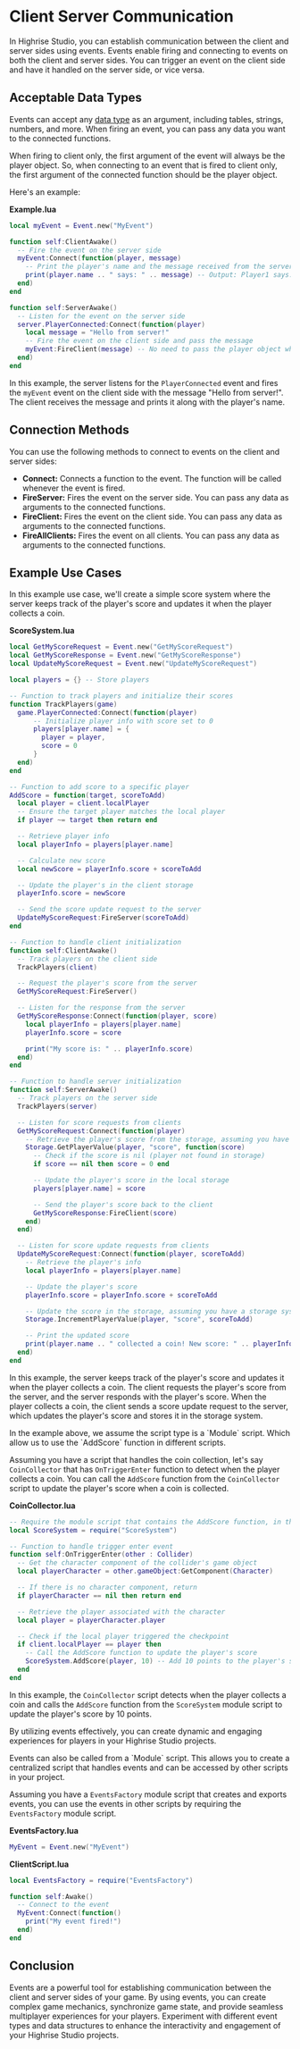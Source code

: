 # Client Server Communication

In Highrise Studio, you can establish communication between the client and server sides using events. Events enable firing and connecting to events on both the client and server sides. You can trigger an event on the client side and have it handled on the server side, or vice versa.

## Acceptable Data Types

Events can accept any [data type](https://create.highrise.game/learn/studio/create/coding-fundamentals/variables-and-data-types) as an argument, including tables, strings, numbers, and more. When firing an event, you can pass any data you want to the connected functions.

<Note>
When firing to client only, the first argument of the event will always be the player object.
So, when connecting to an event that is fired to client only, the first argument of the connected function should be the player object.
</Note>

Here's an example:

**Example.lua**
```lua
local myEvent = Event.new("MyEvent")

function self:ClientAwake()
  -- Fire the event on the server side
  myEvent:Connect(function(player, message)
    -- Print the player's name and the message received from the server
    print(player.name .. " says: " .. message) -- Output: Player1 says: Hello from server!
  end)
end

function self:ServerAwake()
  -- Listen for the event on the server side
  server.PlayerConnected:Connect(function(player)
    local message = "Hello from server!"
    -- Fire the event on the client side and pass the message
    myEvent:FireClient(message) -- No need to pass the player object when firing to client only
  end)
end
```

In this example, the server listens for the `PlayerConnected` event and fires the `myEvent` event on the client side with the message "Hello from server!". The client receives the message and prints it along with the player's name.

## Connection Methods

You can use the following methods to connect to events on the client and server sides:

- **Connect:** Connects a function to the event. The function will be called whenever the event is fired.
- **FireServer:** Fires the event on the server side. You can pass any data as arguments to the connected functions.
- **FireClient:** Fires the event on the client side. You can pass any data as arguments to the connected functions.
- **FireAllClients:** Fires the event on all clients. You can pass any data as arguments to the connected functions.

## Example Use Cases

In this example use case, we'll create a simple score system where the server keeps track of the player's score and updates it when the player collects a coin.

**ScoreSystem.lua**
```lua
local GetMyScoreRequest = Event.new("GetMyScoreRequest")
local GetMyScoreResponse = Event.new("GetMyScoreResponse")
local UpdateMyScoreRequest = Event.new("UpdateMyScoreRequest")

local players = {} -- Store players

-- Function to track players and initialize their scores
function TrackPlayers(game)
  game.PlayerConnected:Connect(function(player)
      -- Initialize player info with score set to 0
      players[player.name] = {
        player = player,
        score = 0
      }
  end)
end

-- Function to add score to a specific player
AddScore = function(target, scoreToAdd)
  local player = client.localPlayer
  -- Ensure the target player matches the local player
  if player ~= target then return end

  -- Retrieve player info
  local playerInfo = players[player.name]

  -- Calculate new score
  local newScore = playerInfo.score + scoreToAdd

  -- Update the player's in the client storage
  playerInfo.score = newScore

  -- Send the score update request to the server
  UpdateMyScoreRequest:FireServer(scoreToAdd)
end

-- Function to handle client initialization
function self:ClientAwake()
  -- Track players on the client side
  TrackPlayers(client)

  -- Request the player's score from the server
  GetMyScoreRequest:FireServer()

  -- Listen for the response from the server
  GetMyScoreResponse:Connect(function(player, score)
    local playerInfo = players[player.name]
    playerInfo.score = score

    print("My score is: " .. playerInfo.score)
  end)
end

-- Function to handle server initialization
function self:ServerAwake()
  -- Track players on the server side
  TrackPlayers(server)

  -- Listen for score requests from clients
  GetMyScoreRequest:Connect(function(player)
    -- Retrieve the player's score from the storage, assuming you have a storage system
    Storage.GetPlayerValue(player, "score", function(score)
      -- Check if the score is nil (player not found in storage)
      if score == nil then score = 0 end

      -- Update the player's score in the local storage
      players[player.name] = score

      -- Send the player's score back to the client
      GetMyScoreResponse:FireClient(score)
    end)
  end)

  -- Listen for score update requests from clients
  UpdateMyScoreRequest:Connect(function(player, scoreToAdd)
    -- Retrieve the player's info
    local playerInfo = players[player.name]

    -- Update the player's score
    playerInfo.score = playerInfo.score + scoreToAdd

    -- Update the score in the storage, assuming you have a storage system
    Storage.IncrementPlayerValue(player, "score", scoreToAdd)

    -- Print the updated score
    print(player.name .. " collected a coin! New score: " .. playerInfo.score)
  end)
end
```

In this example, the server keeps track of the player's score and updates it when the player collects a coin. The client requests the player's score from the server, and the server responds with the player's score. When the player collects a coin, the client sends a score update request to the server, which updates the player's score and stores it in the storage system.

<Note type="warning">
In the example above, we assume the script type is a `Module` script. Which allow us to use the `AddScore` function in different scripts.
</Note>

Assuming you have a script that handles the coin collection, let's say `CoinCollector` that has `OnTriggerEnter` function to detect when the player collects a coin. You can call the `AddScore` function from the `CoinCollector` script to update the player's score when a coin is collected.

**CoinCollector.lua**
```lua
-- Require the module script that contains the AddScore function, in this case, the ScoreSystem module script
local ScoreSystem = require("ScoreSystem")

-- Function to handle trigger enter event
function self:OnTriggerEnter(other : Collider)
  -- Get the character component of the collider's game object
  local playerCharacter = other.gameObject:GetComponent(Character)

  -- If there is no character component, return
  if playerCharacter == nil then return end

  -- Retrieve the player associated with the character
  local player = playerCharacter.player

  -- Check if the local player triggered the checkpoint
  if client.localPlayer == player then
    -- Call the AddScore function to update the player's score
    ScoreSystem.AddScore(player, 10) -- Add 10 points to the player's score
  end
end
```

In this example, the `CoinCollector` script detects when the player collects a coin and calls the `AddScore` function from the `ScoreSystem` module script to update the player's score by 10 points.

By utilizing events effectively, you can create dynamic and engaging experiences for players in your Highrise Studio projects.

<Note>
Events can also be called from a `Module` script. This allows you to create a centralized script that handles events and can be accessed by other scripts in your project.
</Note>

Assuming you have a `EventsFactory` module script that creates and exports events, you can use the events in other scripts by requiring the `EventsFactory` module script.

**EventsFactory.lua**
```lua
MyEvent = Event.new("MyEvent")
```

**ClientScript.lua**
```lua
local EventsFactory = require("EventsFactory")

function self:Awake()
  -- Connect to the event
  MyEvent:Connect(function()
    print("My event fired!")
  end)
end
```


## Conclusion

Events are a powerful tool for establishing communication between the client and server sides of your game. By using events, you can create complex game mechanics, synchronize game state, and provide seamless multiplayer experiences for your players. Experiment with different event types and data structures to enhance the interactivity and engagement of your Highrise Studio projects.